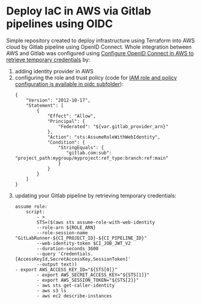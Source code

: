 # Deploy IaC in AWS via Gitlab pipelines using OIDC

Simple repository created to deploy infrastructure using Terraform into AWS cloud by Gitlab pipeline using OpenID Connect. Whole integration between AWS and Gitlab was configured using [Configure OpenID Connect in AWS to retrieve temporary credentials](https://docs.gitlab.com/ee/ci/cloud_services/aws/) by:
1. adding identity provider in AWS
1. configuring the role and trust policy (code for [IAM role and policy configuration is available in oidc subfolder](oidc)):
    ```
    {
        "Version": "2012-10-17",
        "Statement": [
            {
                "Effect": "Allow",
                "Principal": {
                    "Federated": "${var.gitlab_provider_arn}"
                },
                "Action": "sts:AssumeRoleWithWebIdentity",
                "Condition": {
                    "StringEquals": {
                       "gitlab.com:sub": "project_path:mygroup/myproject:ref_type:branch:ref:main"
                    }
                }
            }
        ]
    }
    ```
2. updating your Gitlab pipeline by retrieving temporary credentials:
    ```
    assume role:
        script:
            - >
            STS=($(aws sts assume-role-with-web-identity
            --role-arn ${ROLE_ARN}
            --role-session-name "GitLabRunner-${CI_PROJECT_ID}-${CI_PIPELINE_ID}"
            --web-identity-token $CI_JOB_JWT_V2
            --duration-seconds 3600
            --query 'Credentials.[AccessKeyId,SecretAccessKey,SessionToken]'
            --output text))
    - export AWS_ACCESS_KEY_ID="${STS[0]}"
            - export AWS_SECRET_ACCESS_KEY="${STS[1]}"
            - export AWS_SESSION_TOKEN="${STS[2]}"
            - aws sts get-caller-identity
            - aws s3 ls
            - aws ec2 describe-instances
    ```

